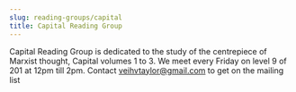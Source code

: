 ```yaml
---
slug: reading-groups/capital
title: Capital Reading Group
---
```

Capital Reading Group is dedicated to the study of the centrepiece of Marxist thought, Capital volumes 1 to 3. We meet every Friday on level 9 of 201 at 12pm till 2pm. Contact veihvtaylor@gmail.com to get on the mailing list
